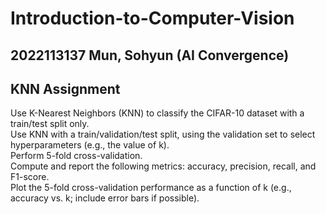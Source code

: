 # Introduction-to-Computer-Vision

## 2022113137 Mun, Sohyun (AI Convergence)

## KNN Assignment
Use K-Nearest Neighbors (KNN) to classify the CIFAR-10 dataset with a train/test split only.  
Use KNN with a train/validation/test split, using the validation set to select hyperparameters (e.g., the value of k).  
Perform 5-fold cross-validation.  
Compute and report the following metrics: accuracy, precision, recall, and F1-score.  
Plot the 5-fold cross-validation performance as a function of k (e.g., accuracy vs. k; include error bars if possible).  
